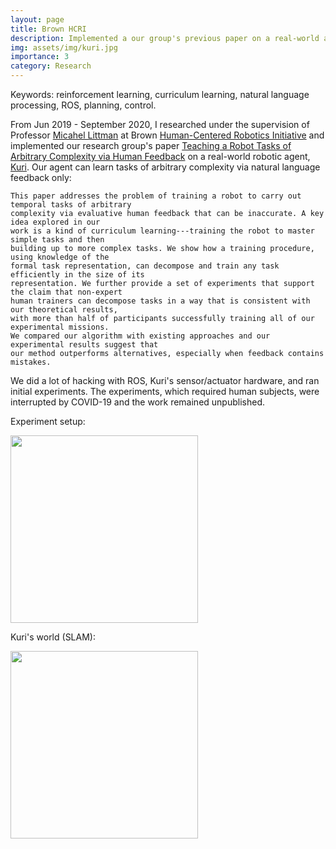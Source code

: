 ```yaml
---
layout: page
title: Brown HCRI
description: Implemented a our group's previous paper on a real-world agent (Kuri).
img: assets/img/kuri.jpg
importance: 3
category: Research
---
```

Keywords: reinforcement learning, curriculum learning, natural language processing, ROS, planning, control.

From Jun 2019 - September 2020, I researched under the supervision 
of Professor [Micahel Littman](https://www.littmania.com/) at Brown 
[Human-Centered Robotics Initiative](https://hcri.brown.edu/) and implemented our research group's paper 
[Teaching a Robot Tasks of Arbitrary Complexity via Human Feedback](https://dl.acm.org/doi/abs/10.1145/3319502.3374824)
on a real-world robotic agent, [Kuri](https://www.heykuri.com/explore-kuri/). 
Our agent can learn tasks of arbitrary complexity via natural language feedback only:
```
This paper addresses the problem of training a robot to carry out temporal tasks of arbitrary 
complexity via evaluative human feedback that can be inaccurate. A key idea explored in our 
work is a kind of curriculum learning---training the robot to master simple tasks and then 
building up to more complex tasks. We show how a training procedure, using knowledge of the 
formal task representation, can decompose and train any task efficiently in the size of its 
representation. We further provide a set of experiments that support the claim that non-expert 
human trainers can decompose tasks in a way that is consistent with our theoretical results, 
with more than half of participants successfully training all of our experimental missions. 
We compared our algorithm with existing approaches and our experimental results suggest that 
our method outperforms alternatives, especially when feedback contains mistakes.
```
We did a lot of hacking with ROS, Kuri's sensor/actuator hardware, and ran initial experiments. 
The experiments, which required human subjects, were interrupted by COVID-19 and 
the work remained unpublished.

Experiment setup:  

<img src="https://yxie20.github.io/assets/img/kuri_lab.png" width="300">

Kuri's world (SLAM):

<img src="https://yxie20.github.io/assets/img/kuri_map.jpg" width="300">
